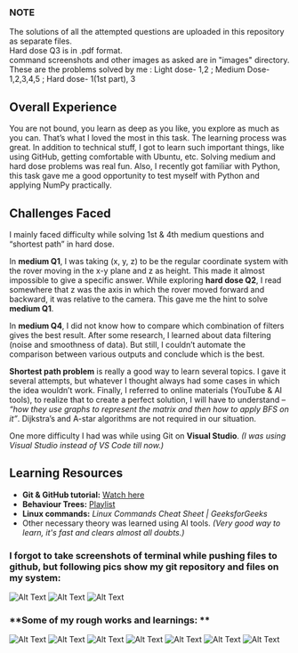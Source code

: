 ### **NOTE**  
The solutions of all the attempted questions are uploaded in this repository as separate files.  
Hard dose Q3 is in .pdf format.  
command screenshots and other images as asked are in "images" directory.  
These are the problems solved by me : Light dose- 1,2 ; Medium Dose- 1,2,3,4,5 ; Hard dose- 1(1st part), 3  


## **Overall Experience**  
You are not bound, you learn as deep as you like, you explore as much as you can. That’s what I loved the most in this task.
The learning process was great. In addition to technical stuff, I got to learn such important things, like using GitHub, getting comfortable with Ubuntu, etc.
Solving medium and hard dose problems was real fun. Also, I recently got familiar with Python, this task gave me a good opportunity to test myself with Python and applying NumPy practically.  


## **Challenges Faced**  
I mainly faced difficulty while solving 1st & 4th medium questions and “shortest path” in hard dose.  

In **medium Q1**, I was taking (x, y, z) to be the regular coordinate system with the rover moving in the x-y plane and z as height. This made it almost impossible to give a specific answer.
While exploring **hard dose Q2**, I read somewhere that z was the axis in which the rover moved forward and backward, it was relative to the camera. This gave me the hint to solve **medium Q1**.  

In **medium Q4**, I did not know how to compare which combination of filters gives the best result. After some research, I learned about data filtering (noise and smoothness of data).
But still, I couldn’t automate the comparison between various outputs and conclude which is the best.  

**Shortest path problem** is really a good way to learn several topics. I gave it several attempts, but whatever I thought always had some cases in which the idea wouldn’t work.
Finally, I referred to online materials (YouTube & AI tools), to realize that to create a perfect solution, I will have to understand – *“how they use graphs to represent the matrix and then how to apply BFS on it”*.
Dijkstra’s and A-star algorithms are not required in our situation.  

One more difficulty I had was while using Git on **Visual Studio**. *(I was using Visual Studio instead of VS Code till now.)*  


## **Learning Resources**  
- **Git & GitHub tutorial:** [Watch here](https://www.youtube.com/watch?v=Ez8F0nW6S-w&t=1454s)  
- **Behaviour Trees:** [Playlist](https://www.youtube.com/playlist?list=PLFQdM4LOGDr_vYJuo8YTRcmv3FrwczdKg)  
- **Linux commands:** *Linux Commands Cheat Sheet | GeeksforGeeks*  
- Other necessary theory was learned using AI tools. *(Very good way to learn, it's fast and clears almost all doubts.)*  


### **I forgot to take screenshots of terminal while pushing files to github, but following pics show my git repository and files on my system:**

![Alt Text](images/windows_git_dir.jpeg)
![Alt Text](images/linux_git_commands_1.jpeg)
![Alt Text](images/linux_git_commands_2.jpeg)


### **Some of my rough works and learnings: **

![Alt Text](images/1.jpeg)
![Alt Text](images/2.jpeg)
![Alt Text](images/3.jpeg)
![Alt Text](images/4.jpeg)
![Alt Text](images/5.jpeg)
![Alt Text](images/6.jpeg)
![Alt Text](images/7.jpeg)
